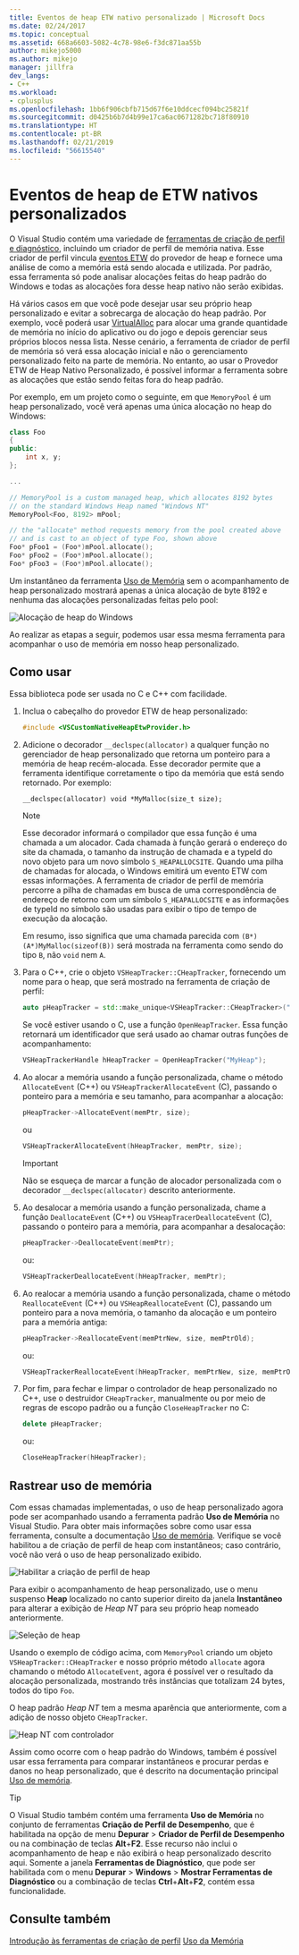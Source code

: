 ```yaml
---
title: Eventos de heap ETW nativo personalizado | Microsoft Docs
ms.date: 02/24/2017
ms.topic: conceptual
ms.assetid: 668a6603-5082-4c78-98e6-f3dc871aa55b
author: mikejo5000
ms.author: mikejo
manager: jillfra
dev_langs:
- C++
ms.workload:
- cplusplus
ms.openlocfilehash: 1bb6f906cbfb715d67f6e10ddcecf094bc25821f
ms.sourcegitcommit: d0425b6b7d4b99e17ca6ac0671282bc718f80910
ms.translationtype: HT
ms.contentlocale: pt-BR
ms.lasthandoff: 02/21/2019
ms.locfileid: "56615540"
---
```

# <a name="custom-native-etw-heap-events"></a>Eventos de heap de ETW nativos personalizados

O Visual Studio contém uma variedade de [ferramentas de criação de perfil e diagnóstico](../profiling/profiling-feature-tour.md), incluindo um criador de perfil de memória nativa.  Esse criador de perfil vincula [eventos ETW](/windows-hardware/drivers/devtest/event-tracing-for-windows--etw-) do provedor de heap e fornece uma análise de como a memória está sendo alocada e utilizada.  Por padrão, essa ferramenta só pode analisar alocações feitas do heap padrão do Windows e todas as alocações fora desse heap nativo não serão exibidas.

Há vários casos em que você pode desejar usar seu próprio heap personalizado e evitar a sobrecarga de alocação do heap padrão.  Por exemplo, você poderá usar [VirtualAlloc](/windows/desktop/api/memoryapi/nf-memoryapi-virtualalloc) para alocar uma grande quantidade de memória no início do aplicativo ou do jogo e depois gerenciar seus próprios blocos nessa lista.  Nesse cenário, a ferramenta de criador de perfil de memória só verá essa alocação inicial e não o gerenciamento personalizado feito na parte de memória.  No entanto, ao usar o Provedor ETW de Heap Nativo Personalizado, é possível informar a ferramenta sobre as alocações que estão sendo feitas fora do heap padrão.

Por exemplo, em um projeto como o seguinte, em que `MemoryPool` é um heap personalizado, você verá apenas uma única alocação no heap do Windows:

```cpp
class Foo
{
public:
    int x, y;
};

...

// MemoryPool is a custom managed heap, which allocates 8192 bytes
// on the standard Windows Heap named "Windows NT"
MemoryPool<Foo, 8192> mPool;

// the "allocate" method requests memory from the pool created above
// and is cast to an object of type Foo, shown above
Foo* pFoo1 = (Foo*)mPool.allocate();
Foo* pFoo2 = (Foo*)mPool.allocate();
Foo* pFoo3 = (Foo*)mPool.allocate();
```

Um instantâneo da ferramenta [Uso de Memória](../profiling/memory-usage.md) sem o acompanhamento de heap personalizado mostrará apenas a única alocação de byte 8192 e nenhuma das alocações personalizadas feitas pelo pool:

![Alocação de heap do Windows](media/heap-example-windows-heap.png)

Ao realizar as etapas a seguir, podemos usar essa mesma ferramenta para acompanhar o uso de memória em nosso heap personalizado.

## <a name="how-to-use"></a>Como usar

Essa biblioteca pode ser usada no C e C++ com facilidade.

1. Inclua o cabeçalho do provedor ETW de heap personalizado:

   ```cpp
   #include <VSCustomNativeHeapEtwProvider.h>
   ```

1. Adicione o decorador `__declspec(allocator)` a qualquer função no gerenciador de heap personalizado que retorna um ponteiro para a memória de heap recém-alocada.  Esse decorador permite que a ferramenta identifique corretamente o tipo da memória que está sendo retornado.  Por exemplo:

   ```cpp
   __declspec(allocator) void *MyMalloc(size_t size);
   ```

   > [!NOTE]
   > Esse decorador informará o compilador que essa função é uma chamada a um alocador.  Cada chamada à função gerará o endereço do site da chamada, o tamanho da instrução de chamada e a typeId do novo objeto para um novo símbolo `S_HEAPALLOCSITE`.  Quando uma pilha de chamadas for alocada, o Windows emitirá um evento ETW com essas informações.  A ferramenta de criador de perfil de memória percorre a pilha de chamadas em busca de uma correspondência de endereço de retorno com um símbolo `S_HEAPALLOCSITE` e as informações de typeId no símbolo são usadas para exibir o tipo de tempo de execução da alocação.
   >
   > Em resumo, isso significa que uma chamada parecida com `(B*)(A*)MyMalloc(sizeof(B))` será mostrada na ferramenta como sendo do tipo `B`, não `void` nem `A`.

1. Para o C++, crie o objeto `VSHeapTracker::CHeapTracker`, fornecendo um nome para o heap, que será mostrado na ferramenta de criação de perfil:

   ```cpp
   auto pHeapTracker = std::make_unique<VSHeapTracker::CHeapTracker>("MyCustomHeap");
   ```

   Se você estiver usando o C, use a função `OpenHeapTracker`.  Essa função retornará um identificador que será usado ao chamar outras funções de acompanhamento:

   ```C
   VSHeapTrackerHandle hHeapTracker = OpenHeapTracker("MyHeap");
   ```

1. Ao alocar a memória usando a função personalizada, chame o método `AllocateEvent` (C++) ou `VSHeapTrackerAllocateEvent` (C), passando o ponteiro para a memória e seu tamanho, para acompanhar a alocação:

   ```cpp
   pHeapTracker->AllocateEvent(memPtr, size);
   ```

   ou

   ```C
   VSHeapTrackerAllocateEvent(hHeapTracker, memPtr, size);
   ```

   > [!IMPORTANT]
   > Não se esqueça de marcar a função de alocador personalizada com o decorador `__declspec(allocator)` descrito anteriormente.

1. Ao desalocar a memória usando a função personalizada, chame a função `DeallocateEvent` (C++) ou `VSHeapTracerDeallocateEvent` (C), passando o ponteiro para a memória, para acompanhar a desalocação:

   ```cpp
   pHeapTracker->DeallocateEvent(memPtr);
   ```

   ou:

   ```C
   VSHeapTrackerDeallocateEvent(hHeapTracker, memPtr);
   ```

1. Ao realocar a memória usando a função personalizada, chame o método `ReallocateEvent` (C++) ou `VSHeapReallocateEvent` (C), passando um ponteiro para a nova memória, o tamanho da alocação e um ponteiro para a memória antiga:

   ```cpp
   pHeapTracker->ReallocateEvent(memPtrNew, size, memPtrOld);
   ```

   ou:

   ```C
   VSHeapTrackerReallocateEvent(hHeapTracker, memPtrNew, size, memPtrOld);
   ```

1. Por fim, para fechar e limpar o controlador de heap personalizado no C++, use o destruidor `CHeapTracker`, manualmente ou por meio de regras de escopo padrão ou a função `CloseHeapTracker` no C:

   ```cpp
   delete pHeapTracker;
   ```

   ou:

   ```C
   CloseHeapTracker(hHeapTracker);
   ```

## <a name="track-memory-usage"></a>Rastrear uso de memória
Com essas chamadas implementadas, o uso de heap personalizado agora pode ser acompanhado usando a ferramenta padrão **Uso de Memória** no Visual Studio.  Para obter mais informações sobre como usar essa ferramenta, consulte a documentação [Uso de memória](../profiling/memory-usage.md). Verifique se você habilitou a de criação de perfil de heap com instantâneos; caso contrário, você não verá o uso de heap personalizado exibido.

![Habilitar a criação de perfil de heap](media/heap-enable-heap.png)

Para exibir o acompanhamento de heap personalizado, use o menu suspenso **Heap** localizado no canto superior direito da janela **Instantâneo** para alterar a exibição de *Heap NT* para seu próprio heap nomeado anteriormente.

![Seleção de heap](media/heap-example-custom-heap.png)

Usando o exemplo de código acima, com `MemoryPool` criando um objeto `VSHeapTracker::CHeapTracker` e nosso próprio método `allocate` agora chamando o método `AllocateEvent`, agora é possível ver o resultado da alocação personalizada, mostrando três instâncias que totalizam 24 bytes, todos do tipo `Foo`.

O heap padrão *Heap NT* tem a mesma aparência que anteriormente, com a adição de nosso objeto `CHeapTracker`.

![Heap NT com controlador](media/heap-example-windows-heap.png)

Assim como ocorre com o heap padrão do Windows, também é possível usar essa ferramenta para comparar instantâneos e procurar perdas e danos no heap personalizado, que é descrito na documentação principal [Uso de memória](../profiling/memory-usage.md).

> [!TIP]
> O Visual Studio também contém uma ferramenta **Uso de Memória** no conjunto de ferramentas **Criação de Perfil de Desempenho**, que é habilitada na opção de menu **Depurar** > **Criador de Perfil de Desempenho** ou na combinação de teclas **Alt**+**F2**.  Esse recurso não inclui o acompanhamento de heap e não exibirá o heap personalizado descrito aqui.  Somente a janela **Ferramentas de Diagnóstico**, que pode ser habilitada com o menu **Depurar** > **Windows** > **Mostrar Ferramentas de Diagnóstico** ou a combinação de teclas **Ctrl**+**Alt**+**F2**, contém essa funcionalidade.

## <a name="see-also"></a>Consulte também
[Introdução às ferramentas de criação de perfil](../profiling/profiling-feature-tour.md)
[Uso da Memória](../profiling/memory-usage.md)
